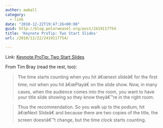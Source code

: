 ```yaml
---
author: awball
category:
  - link
date: "2010-12-22T19:47:26+00:00"
guid: http://blog.polarweasel.org/post/2419117754
title: 'Keynote ProTip: Two Start Slides'
url: /2010/12/22/2419117754/

---
```

Link: [Keynote ProTip: Two Start Slides](http://www.tbray.org/ongoing/When/201x/2010/12/21/Keynote-ProTip)

From Tim Bray (read the rest, too):

> The time starts counting when you hit â€œnext slideâ€ for the first time; not when you hit â€œPlayâ€ on the slide show. Now, in many cases, when the audience comes into the room, you want to have your title slide showing so they know theyâ€™re in the right room.  

>
> Thus the recommendation. So you walk up to the podium, hit â€œNext Slideâ€ and because there are two copies of the title, the screen doesnâ€™t change, but the time clock starts counting.  
